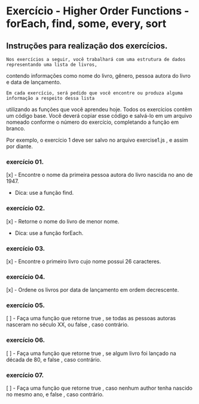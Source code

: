 # Exercício - Higher Order Functions - forEach, find, some, every, sort

## Instruções para realização dos exercícios.

    Nos exercícios a seguir, você trabalhará com uma estrutura de dados representando uma lista de livros,
  contendo informações como nome do livro, gênero, pessoa autora do livro e data de lançamento.
    
    Em cada exercício, será pedido que você encontre ou produza alguma informação a respeito dessa lista
  utilizando as funções que você aprendeu hoje. Todos os exercícios contêm um código base. Você deverá
  copiar esse código e salvá-lo em um arquivo nomeado conforme o número do exercício, completando a
  função em branco.
  
  Por exemplo, o exercício 1 deve ser salvo no arquivo exercise1.js , e assim por diante.

### exercício 01.
[x] - Encontre o nome da primeira pessoa autora do livro nascida no ano de 1947.
 - Dica: use a função find.

### exercício 02.
[x] - Retorne o nome do livro de menor nome.
 - Dica: use a função forEach.

### exercício 03.
[x] - Encontre o primeiro livro cujo nome possui 26 caracteres.

### exercício 04.
[x] - Ordene os livros por data de lançamento em ordem decrescente.

### exercício 05.
[ ] - Faça uma função que retorne true , se todas as pessoas autoras nasceram no século XX, ou false , caso contrário.

### exercício 06.
[ ] - Faça uma função que retorne true , se algum livro foi lançado na década de 80, e false , caso contrário.

### exercício 07.
[ ] - Faça uma função que retorne true , caso nenhum author tenha nascido no mesmo ano, e false , caso contrário.